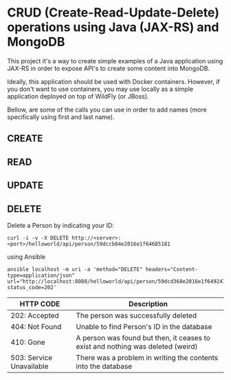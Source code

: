 

# CRUD (Create-Read-Update-Delete) operations using Java (JAX-RS) and MongoDB
This project it's a way to create simple examples of a Java application using 
JAX-RS in order to expose API's to create some content into MongoDB.

Ideally, this application should be used with Docker containers. However, if you
don't want to use containers, you may use locally as a simple application deployed
on top of WildFly (or JBoss).

Bellow, are some of the calls you can use in order to add names (more specifically
using first and last name).

## CREATE

## READ 

## UPDATE

## DELETE
Delete a Person by indicating your ID:

```
curl -i -v -X DELETE http://<server>:<port>/helloworld/api/person/59dccb04e2016e1f64685181
```
using Ansible
```ansible
ansible localhost -m uri -a 'method="DELETE" headers="Content-type=application/json" url="http://localhost:8080/helloworld/api/person/59dcd368e2016e1f64924705" status_code=202'
```

| HTTP CODE  | Description |
| ------------- | ------------- |
| 202: Accepted  | The person was successfully deleted   |
| 404: Not Found  | Unable to find Person's ID in the database  |
| 410: Gone  | A person was found but then, it ceases to exist and nothing was deleted (weird)  |
| 503: Service Unavailable  | There was a problem in writing the contents into the database  |
